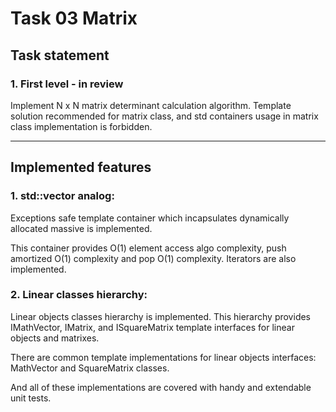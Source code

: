 
# __Task 03 Matrix__


## __Task statement__

### 1. First level - in review

Implement N x N matrix determinant calculation algorithm. Template solution recommended for matrix class, and std containers usage in matrix class implementation is forbidden.

---

## __Implemented features__

### 1. std::vector analog:

Exceptions safe template container which incapsulates dynamically allocated massive is implemented.

This container provides O(1) element access algo complexity, push amortized O(1) complexity and pop O(1) complexity. Iterators are also implemented.

### 2. Linear classes hierarchy:

Linear objects classes hierarchy is implemented. This hierarchy provides IMathVector, IMatrix, and ISquareMatrix template interfaces for linear objects and matrixes.

There are common template implementations for linear objects interfaces: MathVector and SquareMatrix classes.

And all of these implementations are covered with handy and extendable unit tests.
